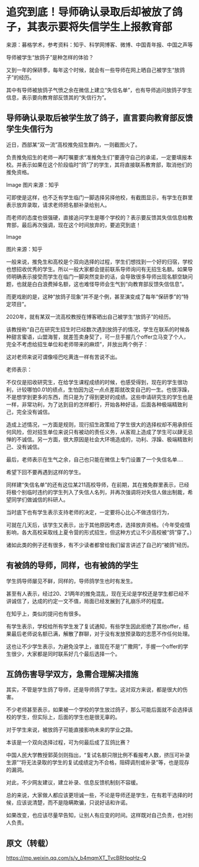 # 追究到底！导师确认录取后却被放了鸽子，其表示要将失信学生上报教育部

来源：募格学术，参考资料：知乎、科学网博客、微博、中国青年报、中国之声等


导师被学生“放鸽子”是种怎样的体验？



又到一年的保研季，每年这个时候，就会有一些导师在网上晒自己被学生“放鸽子”的经历。



其中有导师被放鸽子气愤之余在微信上建立“失信名单”，也有导师追问放鸽子学生信息，表示要向教育部反馈其的“失信行为”。


## 导师确认录取后被学生放了鸽子，直言要向教育部反馈学生失信行为

近日，西部某“双一流”高校推免招生群内，一则截图火了。



负责推免招生的老师一再叮嘱要求“准推免生们”要遵守自己的承诺，一定要填报本校。并表示如果在这个阶段临时“鸽”了的学生，其将直接联系教育部，取消他们的推免资格。



Image
图片来源：知乎

可即使是这样，也不乏有学生临门一脚选择另择他校，有截图显示，有学生在群里表示放弃录取，请求老师把名额补录给别人。

而老师的态度也很强硬，直接追问学生是哪个学校的？表示要反馈其失信信息给教育部，最后再次强调，现在这个时间放弃的，要追究到底！

Image

图片来源：知乎



一般来说，推免生和高校是个双向选择的过程，学生们想找到一个好的归宿，学校也想招收优秀的学生。所以一般大家都会提前联系导师询问有无招生名额。如果导师明确表示接受而学生在临门一脚突然变卦的话，会导致很多导师出现名额空缺问题，也就是白白浪费掉名额，这也难怪导师会生气到“向教育部反馈失信信息”。



而更戏剧的是，这种“放鸽子现象”并不是个例，甚至演变成了每年“保研季”的“特定项目”。



2020年，就有某双一流高校教授在博客晒出自己被学生“放鸽子”的经历。



该教授称“自己在研究生招生时已经数次遇到放鸽子的情况，学生在联系的时候各种甜言蜜语，山盟海誓，就差签卖身契了，可一旦手握几个offer立马变了个人，完全不考虑给招生单位和老师带来的麻烦”，并放出两个例子：


这对老师来说可谓像哑巴吃黄连一样有苦说不出。

老师表示：

不仅仅是招收研究生，在给学生课程成绩的时候，也感受得到，现在的学生很功利，计较哪怕0.01的绩点，生怕因为这一点点差距就改变自己的一生。也很浮躁，不是想学到更多的东西，而只是为了得到更好的成绩。这些申请研究生的学生也是一样，非常功利，为了达到目的怎样都行，开始各种好话，后面各种极端精致利己，完全没有诚信。

造成上述情况，一方面是规则，现行招生政策给了学生很大的选择权却不用承担任何风险，但对招生单位来说只有被动的责任义务，从客观上造成了学生可以肆无忌惮的不诚信。另一方面，很大原因是社会大环境造成的，功利、浮躁、极端精致利己、没有诚信。

最后，老师表示在生气之余，自己也只能在微信上专门设置了一个失信名单....

希望下回不要再遇到这样的学生。

同样建“失信名单”的还有这位某211高校导师，在前期，其在推免群里表示，已经将极个别临时违约的学生列入了失信人名列，并再次强调将对失信人做出制裁，希望同学们做诚信的科研人。

当时底下也有学生表示支持老师的决定，一定要将心比心不做违信行为，

可就在几天后，该学生又表示，出于其他原因考虑，选择放弃资格。（今年受疫情影响，各大高校采取线上夏令营的形式招生，但这种方式让不少高校被“鸽”穿了。）

诸如此类的例子还有很多，有不少读者都曾给我们留言讲述了自己的“被鸽”经历。

## 有被鸽的导师，同样，也有被鸽的学生

学生鸽导师屡见不鲜，同样的，导师鸽学生也时有发生。

甚至有人表示，经过20、21两年的推免混乱，现在无论是学校还是学生都已经不讲诚信了，达成的约定一文不值，局面已经发展到了礼崩乐坏的程度。

在知乎上，类似的提问也有很多。

有学生表示，学校给所有学生发了复试通知，有些学生因此拒绝了其他offer，结果最后老师说名额已满，解散了群聊，对于没有发放预录取的志愿不作任何处理。

这也让不少学生表示，为避免没学上，谁现在不是“广撒网”，手握一个offer的学生很少，大家都是同时联系好几个最后选择一个。

## 互鸽伤害导学双方，急需合理解决措施

其实，不管是学生鸽了导师，还是导师鸽了学生。这对双方来说，都是很大的伤害。



不少老师甚至表示，如果被一个学校的学生放过鸽子，那么可能后面就不会选择该校的学生，但实际上，后面的学生也是很无辜的。

对于学生来说，被放鸽子可能直接影响未来的学业之路。




本该是一个双向选择过程，可为何最后成了互鸽比赛？



中国人民大学教授郭英剑则指出，“复试名额只限比例不看报考人数，挤压可补录生源”“将无法录取的学生的复试成绩定为不合格，阻碍调剂或补录”等，也是现存的漏洞。



对此，不少网友建议，建立补录、信息反馈机制刻不容缓。

总的来说，大家做人都应该更坦诚一些，不论是导师还是学生，在有若干选择的时候，应该说清楚，而不是隐瞒欺骗，只说好话和许诺。



如果改变，也应该尽量早告知，让别人有应变的时间。这样既对自己负责，也对别人负责。

## 原文（转载）

<https://mp.weixin.qq.com/s/y_b4mqmXT_TvcBRHpqHz-Q>
